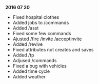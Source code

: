 **2016 07 20**
- Fixed hospital clothes
- Added jobs to /commands
- Added /asst
- Fixed some few commands
- Ajusted /fire /invite /acceptinvite
- Added /revive
- Fixed attributes not creates and saves
- Added /tp
- Adjused /commands
- Fixed a bug with vehicles
- Added time cycle
- Added weather
